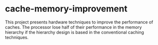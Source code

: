 # cache-memory-improvement
This project presents hardware techniques to improve the performance of caches. The processor lose half of their performance in the memory hierarchy if the hierarchy design is based in the conventional caching techniques.

